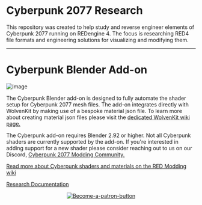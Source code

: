 # Cyberpunk 2077 Research

This repository was created to help study and reverse engineer elements of Cyberpunk 2077 running on REDengine 4. The focus is researching RED4 file formats and engineering solutions for visualizing and modifying them.

---

# Cyberpunk Blender Add-on

![image](https://user-images.githubusercontent.com/65016231/130711162-301926fa-c7a0-4e08-b7c7-414bfa558205.png)


The Cyberpunk Blender add-on is designed to fully automate the shader setup for Cyberpunk 2077 mesh files. The add-on integrates directly with WolvenKit by making use of a bespoke material json file. To learn more about creating material json files please visit the [dedicated WolvenKit wiki page.](https://wiki.redmodding.org/wolvenkit/wolvenkit-app/editor/import-and-export-tool/blender-integration)

The Cyberpunk add-on requires Blender 2.92 or higher. Not all Cyberpunk shaders are currently supported by the add-on. If you're interested in adding support for a new shader please consider reaching out to us on our Discord, [Cyberpunk 2077 Modding Community.](https://discord.gg/Epkq79kd96)

[Read more about Cyberpunk shaders and materials on the RED Modding wiki](https://wiki.redmodding.org/redengine4-research/assets/shaders)

  [Research Documentation](./docs/README.md)
 </p>
  <p align="center">
    <a href="https://www.patreon.com/HitmanHimself"><img src="https://i.ibb.co/RBZKRg4/Become-a-patron-button.png" alt="Become-a-patron-button" border="0"></a>
 </p>